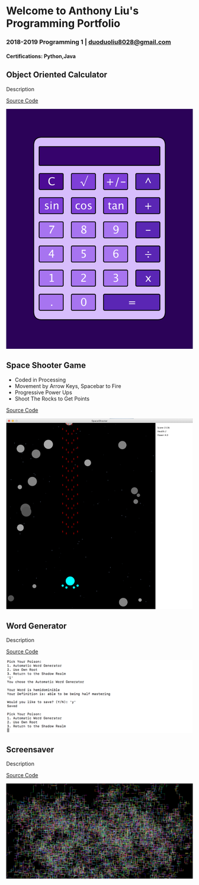 # Welcome to Anthony Liu's Programming Portfolio
### 2018-2019 Programming 1 | duoduoliu8028@gmail.com
#### Certifications: Python,Java

## Object Oriented Calculator
Description

[Source Code](https://github.com/pwnkickfly/2019Programing1Portfolio/blob/master/Calc/Calculator.zip)

![Calculator](Calc/Calc01.png)

## Space Shooter Game
- Coded in Processing
- Movement by Arrow Keys, Spacebar to Fire
- Progressive Power Ups
- Shoot The Rocks to Get Points

[Source Code](https://github.com/pwnkickfly/2019Programing1Portfolio/blob/master/SpaceShooter/SpaceShooter.zip)

![SpaceShooter](SpaceShooter/SpaceS01.png)

## Word Generator
Description

[Source Code](https://github.com/pwnkickfly/2019Programing1Portfolio/blob/master/WordGen/wordGen.zip)

![WordGen](WordGen/WordGen01.png)

## Screensaver
Description

[Source Code](https://github.com/pwnkickfly/2019Programing1Portfolio/blob/master/Screensaver/ScreenSaver.zip)

![Screensaver](Screensaver/Screensaver01.png)
